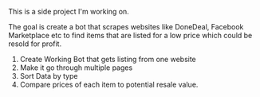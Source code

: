 This is a side project I'm working on.

The goal is create a bot that scrapes websites like DoneDeal, Facebook Marketplace etc to find items 
that are listed for a low price which could be resold for profit.

1. Create Working Bot that gets listing from one website
2. Make it go through multiple pages
3. Sort Data by type
4. Compare prices of each item to potential resale value.

